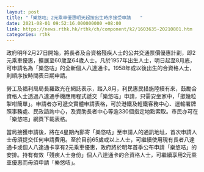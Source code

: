 ```yaml
---
layout: post
title: "「樂悠咭」2元乘車優惠明天起按出生時序接受申請　　"
date: 2021-08-01 09:52:16.000000000 +08:00
link: https://news.rthk.hk/rthk/ch/component/k2/1603635-20210801.htm
categories: rthk
---
```


政府明年2月27日開始，將長者及合資格殘疾人士的公共交通票價優惠計劃，即2元乘車優惠，擴展至60歲至64歲人士。凡於1957年出生人士，明日起至8月底，可申請名為「樂悠咭」的全新個人八達通卡。1958年或以後出生的合資格人士，則順序按時間表日期申請。

勞工及福利局局長羅致光在網誌表示，踏入8月，利民惠民措施陸續有來，鼓勵合資格人士透過八達通手機應用程式遞交「樂悠咭」申請，只需安坐家中，「撳幾粒掣咁簡單」。申請者亦可遞交實體申請表格，可於港鐵及輕鐵客務中心、運輸署牌照事務處、民政諮詢中心，及資助長者中心等逾330個指定地點索取。市民亦可在「樂悠咭」網頁下載表格。

當局接獲申請後，將在4星期內郵寄「樂悠咭」至申請人的通訊地址，首次申請人士毋須提交任何申請費用。至於目前65歲或以上人士，可繼續使用現有長者八達通卡或個人八達通卡享有2元乘車優惠，政府將於明年首季公布申請「樂悠咭」的安排。持有有效「殘疾人士身份」個人八達通卡的合資格人士，可繼續享用2元乘車優惠而毋須申請「樂悠咭」。
